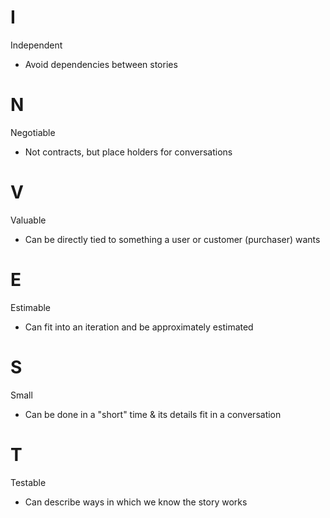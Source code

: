 # I
Independent
* Avoid dependencies between stories

# N
Negotiable
* Not contracts, but place holders for conversations

# V
Valuable
* Can be directly tied to something a user or customer (purchaser) wants

# E
Estimable
* Can fit into an iteration and be approximately estimated

# S
Small
* Can be done in a "short" time & its details fit in a conversation

# T
Testable
* Can describe ways in which we know the story works